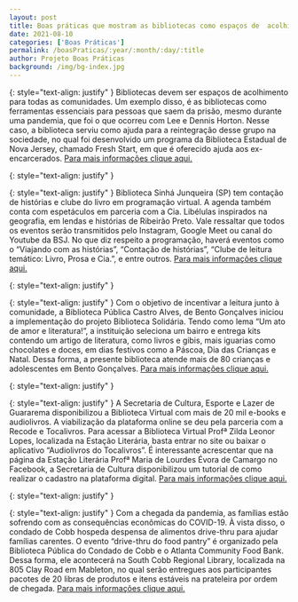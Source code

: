 ```yaml
---
layout: post
title: Boas práticas que mostram as bibliotecas como espaços de  acolhimento, ferramenta de integração e, locais para se realizar ações sociais. 
date: 2021-08-10
categories: ['Boas Práticas']
permalink: /boasPraticas/:year/:month/:day/:title
author: Projeto Boas Práticas
background: /img/bg-index.jpg
---
```

{: style="text-align: justify" }
Bibliotecas devem ser espaços de acolhimento para todas as comunidades. Um exemplo disso, é as bibliotecas como ferramentas essenciais para pessoas que saem da prisão, mesmo durante uma pandemia, que foi o que ocorreu com Lee e Dennis Horton. Nesse caso, a biblioteca serviu como ajuda para a reintegração desse grupo na sociedade, no qual foi desenvolvido um programa da Biblioteca Estadual de Nova Jersey, chamado Fresh Start, em que é oferecido ajuda aos ex-encarcerados.
[Para mais informações clique aqui.](https://www.npr.org/2021/03/28/980434263/libraries-are-key-tools-for-people-getting-out-of-prison-even-during-a-pandemic?t=1616956861603)

{: style="text-align: justify" }


{: style="text-align: justify" }
Biblioteca Sinhá Junqueira (SP) tem contação de histórias e clube do livro em programação virtual. A agenda também conta com espetáculos em parceria com a Cia. Libélulas inspirados na geografia, em lendas e histórias de Ribeirão Preto. Vale ressaltar que todos os eventos serão transmitidos pelo Instagram, Google Meet ou canal do Youtube da BSJ. No que diz respeito a programação, haverá eventos como o “Viajando com as histórias”, “Contação de histórias”, “Clube de leitura temático: Livro, Prosa e Cia.”, e entre outros. 
[Para mais informações clique aqui.](https://g1.globo.com/sp/ribeirao-preto-franca/noticia/2021/04/14/biblioteca-sinha-junqueira-tem-contacao-de-historias-e-clube-do-livro-em-programacao-virtual.ghtml)

{: style="text-align: justify" }


{: style="text-align: justify" }
Com o objetivo de incentivar a leitura junto à comunidade, a Biblioteca Pública Castro Alves, de Bento Gonçalves iniciou a implementação do projeto Biblioteca Solidária. Tendo como lema “Um ato de amor e literatura!”, a instituição seleciona um bairro e entrega kits contendo um artigo de literatura, como livros e gibis, mais iguarias como chocolates e doces, em dias festivos como a Páscoa, Dia das Crianças e Natal. Dessa forma, a presente biblioteca atende mais de 80 crianças e adolescentes em Bento Gonçalves. 
[Para mais informações clique aqui.](https://www.correiodopovo.com.br/notícias/cidades/biblioteca-solidária-atende-mais-de-80-crianças-e-adolescentes-em-bento-gonçalves-1.598298)

{: style="text-align: justify" }


{: style="text-align: justify" }
A Secretaria de Cultura, Esporte e Lazer de Guararema disponibilizou a Biblioteca Virtual com mais de 20 mil e-books e audiolivros. A viabilização da plataforma online se deu pela parceria com a Recode e Tocalivros. Para acessar a Biblioteca Virtual Profª Zilda Leonor Lopes, localizada na Estação Literária, basta entrar no site ou baixar o aplicativo “Audiolivros do Tocalivros”. É interessante acrescentar que na página da Estação Literária Profª Maria de Lourdes Évora de Camargo no Facebook, a Secretaria de Cultura disponibilizou um tutorial de como realizar o cadastro na plataforma digital.
[Para mais informações clique aqui.](https://g1.globo.com/sp/mogi-das-cruzes-suzano/noticia/2021/05/15/cultura-de-guararema-disponibiliza-biblioteca-virtual-com-mais-de-20-mil-titulos.ghtml)

{: style="text-align: justify" }


{: style="text-align: justify" }
Com a chegada da pandemia, as famílias estão sofrendo com as consequências econômicas do COVID-19. À vista disso, o condado de Cobb hospeda despensa de alimentos drive-thru para ajudar famílias carentes. O evento “drive-thru do food pantry” é organizado pela Biblioteca Pública do Condado de Cobb e o Atlanta Community Food Bank. Dessa forma, ele acontecerá na South Cobb Regional Library, localizada na 805 Clay Road em Mableton, no qual serão entregues aos participantes pacotes de 20 libras de produtos e itens estáveis na prateleira por ordem de chegada.
[Para mais informações clique aqui.](https://www.cbs46.com/news/cobb-county-hosting-drive-thru-food-pantry-to-help-needy-families/article_8073f38a-9830-11eb-91e6-ef617c5a738a.html)
